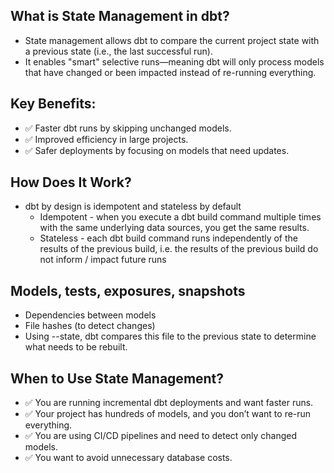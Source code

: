 ## What is State Management in dbt?
+ State management allows dbt to compare the current project state with a previous state (i.e., the last successful run).
+ It enables "smart" selective runs—meaning dbt will only process models that have changed or been impacted instead of re-running everything.

## Key Benefits:
+ ✅ Faster dbt runs by skipping unchanged models.
+ ✅ Improved efficiency in large projects.
+ ✅ Safer deployments by focusing on models that need updates.

## How Does It Work?
+ dbt by design is idempotent and stateless by default
  + Idempotent - when you execute a dbt build command multiple times with the same underlying data sources, you get the same results.
  + Stateless - each dbt build command runs independently of the results of the previous build, i.e. the results of the previous build do not inform / impact future runs

## Models, tests, exposures, snapshots
+ Dependencies between models
+ File hashes (to detect changes)
+ Using --state, dbt compares this file to the previous state to determine what needs to be rebuilt.

## When to Use State Management?
+ ✅ You are running incremental dbt deployments and want faster runs.
+ ✅ Your project has hundreds of models, and you don’t want to re-run everything.
+ ✅ You are using CI/CD pipelines and need to detect only changed models.
+ ✅ You want to avoid unnecessary database costs.
